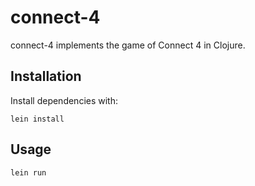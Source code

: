 # connect-4

connect-4 implements the game of Connect 4 in Clojure.

## Installation

Install dependencies with:

`lein install`

## Usage

`lein run`
